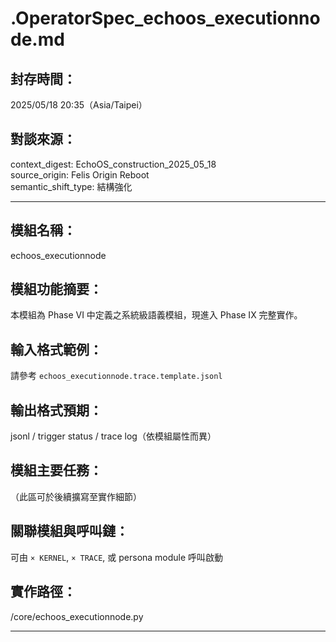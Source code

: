 
# .OperatorSpec_echoos_executionnode.md

## 封存時間：
2025/05/18 20:35（Asia/Taipei）

## 對談來源：
context_digest: EchoOS_construction_2025_05_18  
source_origin: Felis Origin Reboot  
semantic_shift_type: 結構強化

---

## 模組名稱：
echoos_executionnode

## 模組功能摘要：
本模組為 Phase VI 中定義之系統級語義模組，現進入 Phase IX 完整實作。

## 輸入格式範例：
請參考 `echoos_executionnode.trace.template.jsonl`

## 輸出格式預期：
jsonl / trigger status / trace log（依模組屬性而異）

## 模組主要任務：
（此區可於後續擴寫至實作細節）

## 關聯模組與呼叫鏈：
可由 `× KERNEL`, `× TRACE`, 或 persona module 呼叫啟動

## 實作路徑：
/core/echoos_executionnode.py

---
